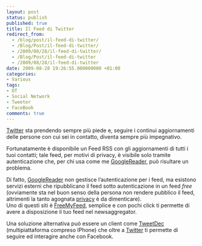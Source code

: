 ```yaml
---
layout: post
status: publish
published: true
title: Il Feed di Twitter
redirect_from: 
  - /blog/post/il-feed-di-twitter/
  - /Blog/Post/il-feed-di-twitter/
  - /2009/08/28/il-feed-di-twitter/
  - /Blog/Post/il-feed-di-twitter
  - /2009/08/28/il-feed-di-twitter
date: 2009-08-28 19:26:55.000000000 +01:00
categories:
- Various
tags:
- OT
- Social Network
- Tweeter
- FaceBook
comments: true
---
```

<p><a title="Twitter" href="http://www.twitter.com" rel="nofollow" target="_blank">Twitter</a> sta prendendo sempre pi&ugrave; piede e, seguire i continui aggiornamenti delle persone con cui sei in contatto, diventa sempre pi&ugrave; impegnativo.</p>
<p>Fortunatamente &egrave; disponibile un Feed RSS con gli aggiornamenti di tutti i tuoi contatti; tale feed, per motivi di privacy, &egrave; visibile solo tramite autenticazione che, per chi usa come me <a title="GoogleReader" href="http://www.google.com/reader/view/" rel="nofollow" target="_blank">GoogleReader</a>, pu&ograve; risultare un problema.</p>
<p>Di fatto, <a title="GoogleReader" href="http://www.google.com/reader/view/" rel="nofollow" target="_blank">GoogleReader</a> non gestisce l&rsquo;autenticazione per i feed, ma esistono servizi esterni che ripubblicano il feed sotto autenticazione in un feed <em>free</em> (ovviamente sta nel buon senso della persona non rendere pubblico il feed, altrimenti la tanto agognata <a title="Alla faccia della privacy" href="http://imperugo.tostring.it/Blog/Post/Alla-faccia-della-privacy" target="_blank">privacy</a> &egrave; da dimenticare).     <br />
Uno di questi siti &egrave; <a href="http://freemyfeed.com/">FreeMyFeed</a>, semplice e con pochi click ti permette di avere a disposizione il tuo feed nel newsaggregator.</p>
<p>Una soluzione alternativa pu&ograve; essere un client come <a href="http://tweetdeck.com/beta/">TweetDec</a> (multipiattaforma compreso IPhone) che oltre a <a title="Twitter" href="http://www.twitter.com" rel="nofollow" target="_blank">Twitter</a> ti permette di seguire ed interagire anche con Facebook.</p>
